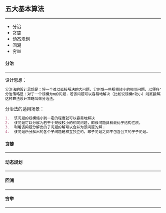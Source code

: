 ## 五大基本算法

-------

- 分治
- 贪婪
- 动态规划
- 回溯
- 穷举



#### 分治

----

设计思想：

```markdown
分治法的设计思想是：将一个难以直接解决的大问题，分割成一些规模较小的相同问题，以便各个击破，分而治之。
分治策略是：对于一个规模为n的问题，若该问题可以容易地解决（比如说规模n较小）则直接解决，否则将其分解为k个规模较小的子问题，这些子问题互相独立且与原问题形式相同，递归地解这些子问题，然后将各子问题的解合并得到原问题的解。
这种算法设计策略叫做分治法。
```

分治法的适用场景：

```markdown
1.	该问题的规模缩小到一定的程度就可以容易地解决
2.	该问题可以分解为若干个规模较小的相同问题，即该问题具有最优子结构性质。
3.	利用该问题分解出的子问题的解可以合并为该问题的解；
4.	该问题所分解出的各个子问题是相互独立的，即子问题之间不包含公共的子子问题。
```





#### 贪婪

------



#### 动态规划

------



#### 回溯

------



#### 穷举

--------





